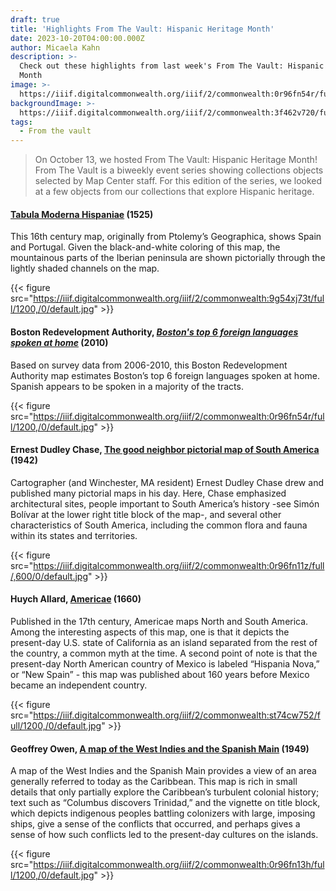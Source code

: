 ```yaml
---
draft: true
title: 'Highlights From The Vault: Hispanic Heritage Month'
date: 2023-10-20T04:00:00.000Z
author: Micaela Kahn
description: >-
  Check out these highlights from last week's From The Vault: Hispanic Heritage
  Month
image: >-
  https://iiif.digitalcommonwealth.org/iiif/2/commonwealth:0r96fn54r/full/1200,/0/default.jpg
backgroundImage: >-
  https://iiif.digitalcommonwealth.org/iiif/2/commonwealth:3f462v720/full/1200,/0/default.jpg
tags:
  - From the vault
---
```


> On October 13, we hosted From The Vault: Hispanic Heritage Month! From The Vault is a biweekly event series showing collections objects selected by Map Center staff. For this edition of the series, we looked at a few objects from our collections that explore Hispanic heritage.

#### [Tabula Moderna Hispaniae](https://collections.leventhalmap.org/search/commonwealth:9g54xj72j) (1525)

This 16th century map, originally from Ptolemy’s Geographica, shows Spain and Portugal. Given the black-and-white coloring of this map, the mountainous parts of the Iberian peninsula are shown pictorially through the lightly shaded channels on the map. 

{{< figure src="https://iiif.digitalcommonwealth.org/iiif/2/commonwealth:9g54xj73t/full/1200,/0/default.jpg" >}}

#### Boston Redevelopment Authority, *[Boston's top 6 foreign languages spoken at home](https://collections.leventhalmap.org/search/commonwealth:0r96fn53g "Boston's top 6 foreign languages spoken at home")* (2010)

Based on survey data from 2006-2010, this Boston Redevelopment Authority map estimates Boston’s top 6 foreign languages spoken at home. Spanish appears to be spoken in a majority of the tracts.

{{< figure src="https://iiif.digitalcommonwealth.org/iiif/2/commonwealth:0r96fn54r/full/1200,/0/default.jpg" >}}

#### Ernest Dudley Chase, [The good neighbor pictorial map of South America](https://collections.leventhalmap.org/search/commonwealth:0r96fn10p "The good neighbor pictorial map of South America") (1942)

Cartographer (and Winchester, MA resident) Ernest Dudley Chase drew and published many pictorial maps in his day. Here, Chase emphasized architectural sites, people important to South America’s history -see Simón Bolívar at the lower right title block of the map-, and several other characteristics of South America, including the common flora and fauna within its states and territories.

{{< figure src="https://iiif.digitalcommonwealth.org/iiif/2/commonwealth:0r96fn11z/full/,600/0/default.jpg" >}}

#### Huych Allard, [Americae](https://collections.leventhalmap.org/search/commonwealth:st74cw74s "Americae") (1660)

Published in the 17th century, Americae maps North and South America. Among the interesting aspects of this map, one is that it depicts the present-day U.S. state of California as an island separated from the rest of the country, a common myth at the time. A second point of note is that the present-day North American country of Mexico is labeled “Hispania Nova,” or “New Spain” - this map was published about 160 years before Mexico became an independent country. 

{{< figure src="https://iiif.digitalcommonwealth.org/iiif/2/commonwealth:st74cw752/full/1200,/0/default.jpg" >}}

#### Geoffrey Owen, [A map of the West Indies and the Spanish Main](https://collections.leventhalmap.org/search/commonwealth:0r96fn127 "A map of the West Indies and the Spanish Main") (1949)

A map of the West Indies and the Spanish Main provides a view of an area generally referred to today as the Caribbean. This map is rich in small details that only partially explore the Caribbean’s turbulent colonial history; text such as “Columbus discovers Trinidad,” and the vignette on title block, which depicts indigenous peoples battling colonizers with large, imposing ships, give a sense of the conflicts that occurred, and perhaps gives a sense of how such conflicts led to the present-day cultures on the islands.

{{< figure src="https://iiif.digitalcommonwealth.org/iiif/2/commonwealth:0r96fn13h/full/1200,/0/default.jpg" >}}
